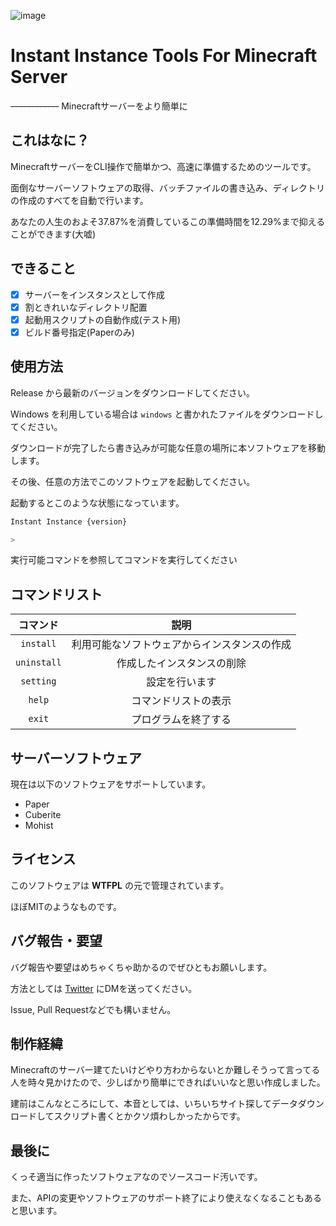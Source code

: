 ![image](https://user-images.githubusercontent.com/85651386/133928454-4c7ff1e9-7836-4aea-a0b0-0db26c21cf42.png)

# Instant Instance Tools For Minecraft Server
~~------------~~ Minecraftサーバーをより簡単に

## これはなに？

MinecraftサーバーをCLI操作で簡単かつ、高速に準備するためのツールです。

面倒なサーバーソフトウェアの取得、バッチファイルの書き込み、ディレクトリの作成のすべてを自動で行います。

あなたの人生のおよそ37.87%を消費しているこの準備時間を12.29%まで抑えることができます(大嘘)

## できること

- [x] サーバーをインスタンスとして作成
- [x] 割ときれいなディレクトリ配置
- [x] 起動用スクリプトの自動作成(テスト用)
- [x] ビルド番号指定(Paperのみ)

## 使用方法

Release から最新のバージョンをダウンロードしてください。

Windows を利用している場合は ``windows`` と書かれたファイルをダウンロードしてください。

ダウンロードが完了したら書き込みが可能な任意の場所に本ソフトウェアを移動します。

その後、任意の方法でこのソフトウェアを起動してください。

起動するとこのような状態になっています。

```bash
Instant Instance {version}

>
```

実行可能コマンドを参照してコマンドを実行してください

## コマンドリスト

| コマンド | 説明 |
|:--:|:--:|
|``install``| 利用可能なソフトウェアからインスタンスの作成 |
|``uninstall``| 作成したインスタンスの削除 |
|``setting``| 設定を行います |
|``help``| コマンドリストの表示 |
|``exit``| プログラムを終了する |

## サーバーソフトウェア

現在は以下のソフトウェアをサポートしています。

- Paper
- Cuberite
- Mohist

## ライセンス

このソフトウェアは **WTFPL** の元で管理されています。

ほぼMITのようなものです。

## バグ報告・要望

バグ報告や要望はめちゃくちゃ助かるのでぜひともお願いします。

方法としては [Twitter](https://twitter.com/rokuosan_dev) にDMを送ってください。

Issue, Pull Requestなどでも構いません。

## 制作経緯

Minecraftのサーバー建てたいけどやり方わからないとか難しそうって言ってる人を時々見かけたので、少しばかり簡単にできればいいなと思い作成しました。

建前はこんなところにして、本音としては、いちいちサイト探してデータダウンロードしてスクリプト書くとかクソ煩わしかったからです。

## 最後に

くっそ適当に作ったソフトウェアなのでソースコード汚いです。

また、APIの変更やソフトウェアのサポート終了により使えなくなることもあると思います。
